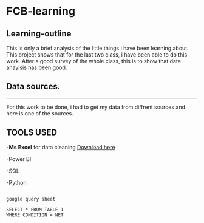 # **FCB-learning**

## **Learning-outline**

This is only a brief analysis of the little things i have been learning about. This project shows that for the last two class, i have been able to do this work. After a good survey of the whole class, this is to show that data anaylsis has been good.

## Data sources. 
---

For this work to be done, i had to get my data from diffrent sources and here is one of the sources. 

## TOOLS USED

-**Ms Excel** for data cleaning [Download here](https://microsoft.com)

-Power BI

-SQL

-Python

```

google query sheet

SELECT * FROM TABLE 1
WHERE CONDITION = NET

```

